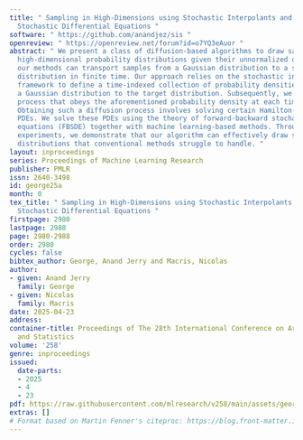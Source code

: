 ```yaml
---
title: " Sampling in High-Dimensions using Stochastic Interpolants and Forward-Backward
  Stochastic Differential Equations "
software: " https://github.com/anandjez/sis "
openreview: " https://openreview.net/forum?id=o7YQ3eAuor "
abstract: " We present a class of diffusion-based algorithms to draw samples from
  high-dimensional probability distributions given their unnormalized densities. Ideally,
  our methods can transport samples from a Gaussian distribution to a specified target
  distribution in finite time. Our approach relies on the stochastic interpolants
  framework to define a time-indexed collection of probability densities that bridge
  a Gaussian distribution to the target distribution. Subsequently, we derive a diffusion
  process that obeys the aforementioned probability density at each time instant.
  Obtaining such a diffusion process involves solving certain Hamilton-Jacobi-Bellman
  PDEs. We solve these PDEs using the theory of forward-backward stochastic differential
  equations (FBSDE) together with machine learning-based methods. Through numerical
  experiments, we demonstrate that our algorithm can effectively draw samples from
  distributions that conventional methods struggle to handle. "
layout: inproceedings
series: Proceedings of Machine Learning Research
publisher: PMLR
issn: 2640-3498
id: george25a
month: 0
tex_title: " Sampling in High-Dimensions using Stochastic Interpolants and Forward-Backward
  Stochastic Differential Equations "
firstpage: 2980
lastpage: 2988
page: 2980-2988
order: 2980
cycles: false
bibtex_author: George, Anand Jerry and Macris, Nicolas
author:
- given: Anand Jerry
  family: George
- given: Nicolas
  family: Macris
date: 2025-04-23
address:
container-title: Proceedings of The 28th International Conference on Artificial Intelligence
  and Statistics
volume: '258'
genre: inproceedings
issued:
  date-parts:
  - 2025
  - 4
  - 23
pdf: https://raw.githubusercontent.com/mlresearch/v258/main/assets/george25a/george25a.pdf
extras: []
# Format based on Martin Fenner's citeproc: https://blog.front-matter.io/posts/citeproc-yaml-for-bibliographies/
---
```

